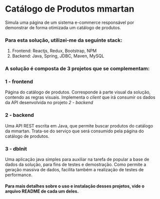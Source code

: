 # Catálogo de Produtos mmartan

Simula uma página de um sistema e-commerce responsável por demonstrar de forma otimizada um catálogo de produtos.

### Para esta solução, utilizei-me da seguinte stack:

 1. Frontend: Reactjs, Redux, Bootstrap, NPM
 2. Backend: Java, Spring, JDBC, Maven, MySQL


### A solução é composta de 3 projetos que se complementam:

### 1 - frontend
Página do catálogo de produtos. Corresponde à parte visual da solução, contendo as regras visuais.  Implementa o *client* que irá consumir os dados da API desenvolvida no projeto *2 - backend*

### 2 - backend
Uma API REST escrita em Java, que permite buscar produtos do catálogo da mmartan. Trata-se do serviço que será consumido pela página do catálogo de produtos.

### 3 - dbInit
Uma aplicação java simples para auxiliar na tarefa de popular a base de dados da solução, para fins de testes e demostração.
Como permite a geração massiva de dados, facilita também a realização de testes de performance.

#### Para mais detalhes sobre o uso e instalação desses projetos, vide o arquivo README de cada um deles.



